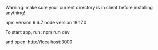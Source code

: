 Warning: make sure your current directory is in client before installing anything!

npm version 9.6.7
node version 18.17.0

To start app, run:
npm run dev

and open:
http://localhost:3000